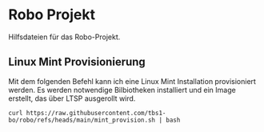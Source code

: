 # Robo Projekt

Hilfsdateien für das Robo-Projekt.

## Linux Mint Provisionierung

Mit dem folgenden Befehl kann ich eine Linux Mint Installation provisioniert
werden. Es werden notwendige Bilbiotheken installiert und ein Image erstellt,
das über LTSP ausgerollt wird.

    curl https://raw.githubusercontent.com/tbs1-bo/robo/refs/heads/main/mint_provision.sh | bash